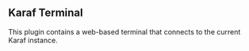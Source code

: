 ## Karaf Terminal

This plugin contains a web-based terminal that connects to the current Karaf instance.
